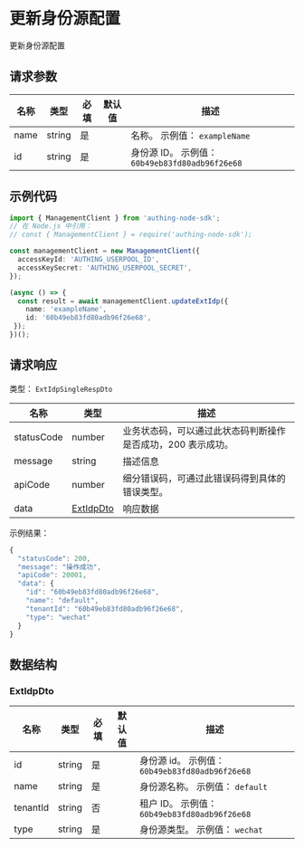 # 更新身份源配置

<!--
  警告⚠️：
  不要直接修改该文档，
  https://github.com/Authing/authing-docs-factory
  使用该项目进行生成
-->

更新身份源配置

## 请求参数

| 名称 | 类型 | 必填 | 默认值 | 描述 |
| ---- | ---- | ---- | ---- | ---- |
| name | string | 是 |  | 名称。 示例值： `exampleName` |
| id | string | 是 |  | 身份源 ID。 示例值： `60b49eb83fd80adb96f26e68` |


## 示例代码

```ts
import { ManagementClient } from 'authing-node-sdk';
// 在 Node.js 中引用：
// const { ManagementClient } = require('authing-node-sdk');

const managementClient = new ManagementClient({
  accessKeyId: 'AUTHING_USERPOOL_ID',
  accessKeySecret: 'AUTHING_USERPOOL_SECRET',
});

(async () => {
  const result = await managementClient.updateExtIdp({
    name: 'exampleName',
    id: '60b49eb83fd80adb96f26e68',
 });
})();
```



## 请求响应

类型： `ExtIdpSingleRespDto`

| 名称 | 类型 | 描述 |
| ---- | ---- | ---- |
| statusCode | number | 业务状态码，可以通过此状态码判断操作是否成功，200 表示成功。 |
| message | string | 描述信息 |
| apiCode | number | 细分错误码，可通过此错误码得到具体的错误类型。 |
| data | <a href="#ExtIdpDto">ExtIdpDto</a> | 响应数据 |



示例结果：

```js
{
  "statusCode": 200,
  "message": "操作成功",
  "apiCode": 20001,
  "data": {
    "id": "60b49eb83fd80adb96f26e68",
    "name": "default",
    "tenantId": "60b49eb83fd80adb96f26e68",
    "type": "wechat"
  }
}
```

## 数据结构


### <a id="ExtIdpDto"></a> ExtIdpDto

| 名称 | 类型 | 必填 |默认值| 描述 |
| ---- |  ---- | ---- | --- | ---- |
| id | string | 是 |  | 身份源 id。 示例值： `60b49eb83fd80adb96f26e68`  |
| name | string | 是 |  | 身份源名称。 示例值： `default`  |
| tenantId | string | 否 |  | 租户 ID。 示例值： `60b49eb83fd80adb96f26e68`  |
| type | string | 是 |  | 身份源类型。 示例值： `wechat`  |


